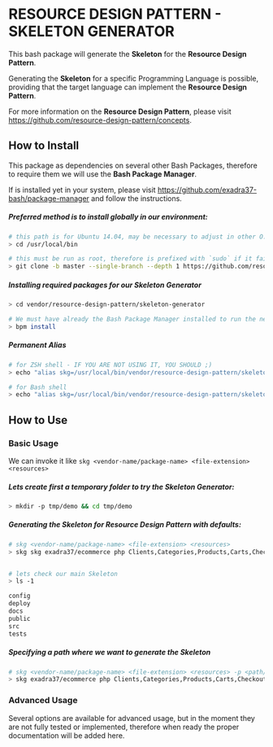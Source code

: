 # RESOURCE DESIGN PATTERN - SKELETON GENERATOR

This bash package will generate the **Skeleton** for the **Resource Design Pattern**.

Generating the **Skeleton** for a specific Programming Language is possible, providing that the target language can implement the **Resource Design Pattern**.

For more information on the **Resource Design Pattern**, please visit https://github.com/resource-design-pattern/concepts.

## How to Install

This package as dependencies on several other Bash Packages, therefore to require them we will use the **Bash Package Manager**.

If is installed yet in your system, please visit https://github.com/exadra37-bash/package-manager and follow the instructions.

##### Preferred method is to install globally in our environment:

```bash
# this path is for Ubuntu 14.04, may be necessary to adjust in other O.S.
> cd /usr/local/bin

# this must be run as root, therefore is prefixed with `sudo` if it fails to run
> git clone -b master --single-branch --depth 1 https://github.com/resource-design-pattern/skeleton-generator.git vendor/resource-design-pattern/skeleton-generator
```

##### Installing required packages for our Skeleton Generator

```bash
> cd vendor/resource-design-pattern/skeleton-generator

# We must have already the Bash Package Manager installed to run the next command
> bpm install
```

##### Permanent Alias

```bash
# for ZSH shell - IF YOU ARE NOT USING IT, YOU SHOULD ;)
> echo "alias skg=/usr/local/bin/vendor/resource-design-pattern/skeleton-generator/src/skeleton-generator.sh" >> ~/.zshrc && . ~/.zshrc

# for Bash shell
> echo "alias skg=/usr/local/bin/vendor/resource-design-pattern/skeleton-generator/src/skeleton-generator.sh" >> ~/.bashrc && . ~/.bashrc
```

## How to Use

### Basic Usage

We can invoke it like `skg <vendor-name/package-name> <file-extension> <resources>`

##### Lets create first a temporary folder to try the **Skeleton Generator**:

```bash
> mkdir -p tmp/demo && cd tmp/demo
```

##### Generating the Skeleton for Resource Design Pattern with defaults:

```bash
# skg <vendor-name/package-name> <file-extension> <resources>
> skg skg exadra37/ecommerce php Clients,Categories,Products,Carts,Checkout


# lets check our main Skeleton
> ls -1

config
deploy
docs
public
src
tests
```

##### Specifying a path where we want to generate the Skeleton

```bash
# skg <vendor-name/package-name> <file-extension> <resources> -p <path/to/generate/skeleton>
> skg exadra37/ecommerce php Clients,Categories,Products,Carts,Checkout -p vendor/exadra37/ecommerce
```

### Advanced Usage

Several options are available for advanced usage, but in the moment they are not fully tested or implemented, therefore when ready the proper documentation will be added here.
